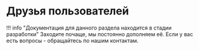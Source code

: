 # Друзья пользователей

!!! info "Документация для данного раздела находится в стадии разработки"
    Заходите почаще, мы постоянно дополняем её. Если у вас есть вопросы - обращайтесь по нашим контактам.